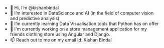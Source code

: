 - 👋 Hi, I’m @kishanbindal
- 👀 I’m interested in DataScience and AI (in the field of computer vision and predictive analysis)
- 🌱 I’m currently learning Data Visualisation tools that Python has on offer
- 💪 I'm currently working on a store management application for my friends clothing store using Angular and Django.
- 📫 Reach out to me on my email Id: Kishan Bindal

<!---
kishanbindal/kishanbindal is a ✨ special ✨ repository because its `README.md` (this file) appears on your GitHub profile.
You can click the Preview link to take a look at your changes.
--->
